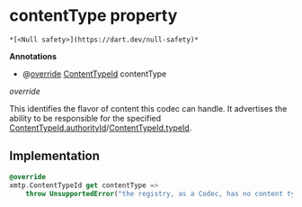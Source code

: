 


# contentType property




    *[<Null safety>](https://dart.dev/null-safety)*





**Annotations**

- @[override](https://api.flutter.dev/flutter/dart-core/override-constant.html)
[ContentTypeId](https://pub.dev/documentation/xmtp_proto/0.0.1-development/xmtp_proto/ContentTypeId-class.html) contentType
  
_<span class="feature">override</span>_



<p>This identifies the flavor of content this codec can handle.
It advertises the ability to be responsible for the specified
<a href="https://pub.dev/documentation/xmtp_proto/0.0.1-development/xmtp_proto/ContentTypeId/authorityId.html">ContentTypeId.authorityId</a>/<a href="https://pub.dev/documentation/xmtp_proto/0.0.1-development/xmtp_proto/ContentTypeId/typeId.html">ContentTypeId.typeId</a>.</p>



## Implementation

```dart
@override
xmtp.ContentTypeId get contentType =>
    throw UnsupportedError("the registry, as a Codec, has no content type");
```








